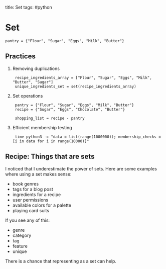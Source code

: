title: Set
tags: #python

Set
===

    pantry = {"Flour", "Sugar", "Eggs", "Milk", "Butter"}

Practices
---------

1.  Removing duplications

         recipe_ingredients_array = ["Flour", "Sugar", "Eggs", "Milk", "Butter", "Sugar"]
         unique_ingredients_set = set(recipe_ingredients_array)

2.  Set operations

         pantry = {"Flour", "Sugar", "Eggs", "Milk", "Butter"}
         recipe = {"Sugar", "Eggs", "Chocolate", "Butter"}

         shopping_list = recipe - pantry

3.  Efficient membership testing

         time python3 -c "data = list(range(1000000)); membership_checks = [i in data for i in range(10000)]"

Recipe: Things that are sets
-------------------------------

I noticed that I underestimate the power of sets. Here are some examples
where using a set makes sense:

-   book genres
-   tags for a blog post
-   ingredients for a recipe
-   user permissions
-   available colors for a palette
-   playing card suits

If you see any of this:

-   genre
-   category
-   tag
-   feature
-   unique

There is a chance that representing as a set can help.

  [Set]: #set
  [Practices]: #practices
  [Recipe: Things that can be sets]: #recipe-things-that-can-be-sets
